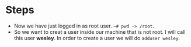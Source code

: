 # Steps
* Now we have just logged in as root user. ```~# pwd -> /root```.
* So we want to creat a user inside our machine that is not root. I will call this user **wesley**. In order to create a user we will do ```adduser wesley```.